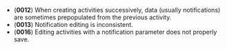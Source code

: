 - (__0012__) When creating activities successively, data (usually notifications) are sometimes prepopulated from the previous activity.
- (__0013__) Notification editing is inconsistent.
- (__0016__) Editing activities with a notification parameter does not properly save.
